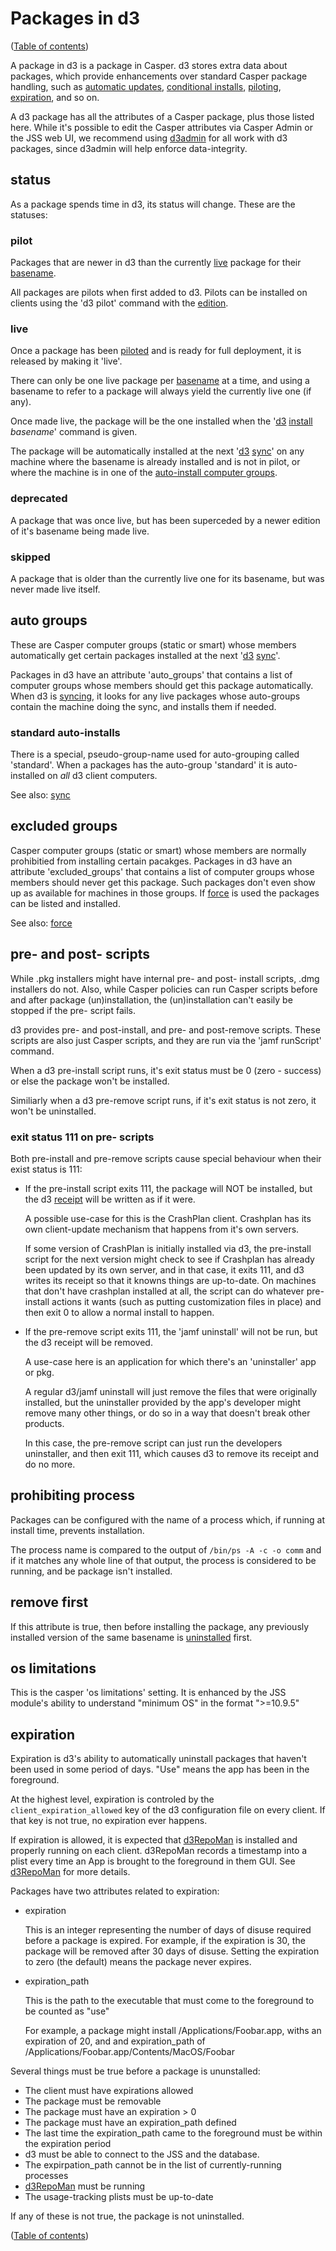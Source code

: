 # Packages in d3

([Table of contents](TOC#table-of-contents))

A package in d3 is a package in Casper. d3 stores extra data about packages, which provide enhancements over standard Casper package handling, such as [automatic updates](#sync), [conditional installs](#conditional-installs), [piloting](#piloting), [expiration](#expiration), and so on.

A d3 package has all the attributes of a Casper package, plus those listed here. While it's possible to edit the Casper attributes via Casper Admin or the JSS web UI, we recommend using [d3admin](#d3admin) for all work with d3 packages, since d3admin will help enforce data-integrity. 


## status

As a package spends time in d3, its status will change. These are the statuses:

### pilot

  Packages that are newer in d3 than the currently [live](#live) package for their [basename](#basename).
  
  All packages are pilots when first added to d3. Pilots can be installed on clients using the
  'd3 pilot' command with the [edition](#edition).

### live

  Once a package has been [piloted](#piloting) and is ready for full deployment, 
  it is released by making it 'live'.
  
  There can only be one live package per [basename](#basename) at a time, and using a basename to refer
  to a package will always yield the currently live one (if any). 
  
  Once made live, the package will be the one installed when the '[d3](#d3) [install](#installing) _basename_' command is given. 
  
  The package will be automatically installed at the next '[d3](#d3) [sync](#sync)' on any machine
  where the basename is already installed and is not in pilot, or where the machine is in one of 
  the [auto-install computer groups](#auto-groups).

### deprecated

  A package that was once live, but has been superceded by a newer edition of it's
  basename being made live.

### skipped

  A package that is older than the currently live one for its basename, but was never
  made live itself.


## auto groups

These are Casper computer groups (static or smart) whose members automatically get certain packages installed at the next '[d3](#d3) [sync](#sync)'. 

Packages in d3 have an attribute 'auto_groups' that contains a list of computer groups whose members should get this package automatically.  When d3 is [syncing](#sync), it looks for any live packages whose auto-groups contain the machine doing the sync, and installs them if needed.

### standard auto-installs

There is a special, pseudo-group-name used for auto-grouping called 'standard'. When a packages has the auto-group 'standard' it is auto-installed on _all_ d3 client computers.

See also: [sync](#sync)



## excluded groups

Casper computer groups (static or smart) whose members are normally prohibitied from installing certain pacakges. Packages in d3 have an attribute 'excluded_groups' that contains a list of computer
groups whose members should never get this package.  Such packages don't even show up as available for machines in those groups. If [force](#force) is used the packages can be listed and installed.

See also: [force](#force)

## pre- and post- scripts

While .pkg installers might have internal pre- and post- install scripts, .dmg installers do not.  Also, while
Casper policies can run Casper scripts before and after package (un)installation, the (un)installation can't easily
be stopped if the pre- script fails.

d3 provides pre- and post-install, and pre- and post-remove scripts. These scripts are also just Casper scripts, and they are run via the 'jamf runScript' command.

When a d3 pre-install script runs, it's exit status must be 0 (zero - success) or else the package won't be installed.

Similiarly when a d3 pre-remove script runs, if it's exit status is not zero, it won't be uninstalled.

### exit status 111 on pre- scripts
Both pre-install and pre-remove scripts cause special behaviour when their exist status is 111:

* If the pre-install script exits 111, the package will NOT be installed, but the d3 [receipt](#receipts) will be written as if it were.

  A possible use-case for this is the CrashPlan client. Crashplan has its own client-update mechanism
  that happens from it's own servers.
  
  If some version of CrashPlan is initially installed via d3, the
  pre-install script for the next version might check to see if Crashplan has already been updated by
  its own server, and in that case, it exits 111, and d3 writes its receipt so that it knowns
  things are up-to-date. On machines that don't have crashplan installed at all, the script can do
  whatever pre-install actions it wants (such as putting customization files in place) and then exit
  0 to allow a normal install to happen.

* If the pre-remove script exits 111, the 'jamf uninstall' will not be run, but the d3 receipt will be removed.

  A use-case here is an application for which  there's an 'uninstaller' app or pkg.
  
  A regular d3/jamf uninstall will just remove the files that were originally installed, but the
  uninstaller provided by the app's developer might remove many other things, or do so in a way that
  doesn't break other products.
  
  In this case, the pre-remove script can just run the developers uninstaller, and then exit 111, which
  causes d3 to remove its receipt and do no more.


## prohibiting process

Packages can be configured with the name of a process which, if running at install time, prevents installation.

The process name is compared to the output of `/bin/ps -A -c -o comm` and if it matches any whole line of that output, the process is considered to be running, and be package isn't installed.


## remove first

If this attribute is true, then before installing the package, any previously installed version of the same basename is [uninstalled](#uninstalling) first. 


## os limitations

This is the casper 'os limitations' setting. It is enhanced by the JSS module's ability to understand "minimum OS" in the format ">=10.9.5"


## expiration

Expiration is d3's ability to automatically uninstall packages that haven't been used in some period of days. "Use" means the app has been in the foreground.

At the highest level, expiration is controled by the `client_expiration_allowed` key of the d3 configuration file
on every client. If that key is not true, no expiration ever happens.

If expiration is allowed, it is expected that [d3RepoMan](#d3RepoMan) is installed and properly running on each client. d3RepoMan records a timestamp into a plist every time an App is brought to the foreground in them GUI. See [d3RepoMan](#d3RepoMan) for more details.

Packages have two attributes related to expiration:

* expiration

  This is an integer representing the number of days of disuse required before a package is expired. For example, if the expiration is 30, the package will be removed after 30 days of disuse. Setting the expiration to zero (the default) means the package never expires.

* expiration_path

  This is the path to the executable that must come to the foreground to be counted as "use"

  For example,  a package might install /Applications/Foobar.app, withs an expiration of 20, and and expiration_path of /Applications/Foobar.app/Contents/MacOS/Foobar

Several things must be true before a package is ununstalled:

- The client must have expirations allowed
- The package must be removable
- The package must have an expiration > 0
- The package must have an expiration_path defined
- The last time the expiration_path came to the foreground must be within the expiration period
- d3 must be able to connect to the JSS and the database.
- The expirpation_path cannot be in the list of currently-running processes
- [d3RepoMan](#d3RepoMan) must be running
- The usage-tracking plists must be up-to-date

If any of these is not true, the package is not uninstalled.

([Table of contents](TOC#table-of-contents))

